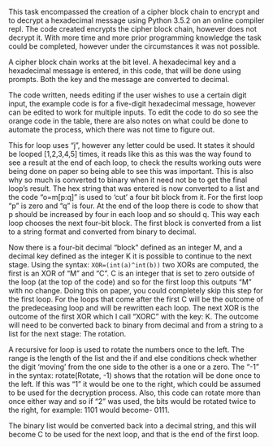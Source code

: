 This task encompassed the creation of a cipher block chain to encrypt and to decrypt a hexadecimal message using Python 3.5.2 on an online compiler repl. The code created encrypts the cipher block chain, however does not decrypt it. With more time and more prior programming knowledge the task could be completed, however under the circumstances it was not possible.

A cipher block chain works at the bit level. A hexadecimal key and a hexadecimal message is entered, in this code, that will be done using prompts. Both the key and the message are converted to decimal. 

The code written, needs editing if the user wishes to use a certain digit input, the example code is for a five-digit hexadecimal message, however can be edited to work for multiple inputs. To edit the code to do so see the orange code in the table, there are also notes on what could be done to automate the process, which there was not time to figure out. 

This for loop uses “j”, however any letter could be used. It states it should be looped [1,2,3,4,5] times, it reads like this as this was the way found to see a result at the end of each loop, to check the results working outs were being done on paper so being able to see this was important. This is also why so much is converted to binary when it need not be to get the final loop’s result. The hex string that was entered is now converted to a list and the code “o=m[p:q]” is used to ‘cut’ a four bit block from it. For the first loop “p” is zero and “q” is four. At the end of the loop there is code to show that p should be increased by four in each loop and so should q. This way each loop chooses the next four-bit block. The first block is converted from a list to a string format and converted from binary to decimal. 

Now there is a four-bit decimal “block” defined as an integer M, and a decimal key defined as the integer K it is possible to continue to the next stage. Using the syntax: `XOR=(int(a)^int(b))` two XORs are computed, the first is an XOR of “M” and “C”. C is an integer that is set to zero outside of the loop (at the top of the code) and so for the first loop this outputs “M” with no change. Doing this on paper, you could completely skip this step for the first loop. For the loops that come after the first C will be the outcome of the predeceasing loop and will be rewritten each loop. The next XOR is the outcome of the first XOR which I call “XORC” with the key: K. The outcome will need to be converted back to binary from decimal and from a string to a list for the next stage: The rotation. 

A recursive for loop is used to rotate the numbers once to the left. The range is the length of the list and the if and else conditions check whether the digit ‘moving’ from the one side to the other is a one or a zero. The “-1” in the syntax: rotate(Rotate, -1) shows that the rotation will be done once to the left. If this was “1” it would be one to the right, which could be assumed to be used for the decryption process. Also, this code can rotate more than once either way and so if “2” was used, the bits would be rotated twice to the right, for example: 1101 would become- 0111. 

The binary list would be converted back into a decimal string, and this will become C to be used for the next loop, and that is the end of the first loop.

